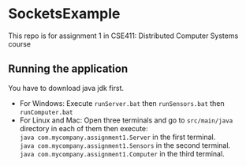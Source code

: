 # SocketsExample
This repo is for assignment 1 in CSE411: Distributed Computer Systems course


## Running the application
You have to download java jdk first.
- For Windows:
Execute `runServer.bat` then `runSensors.bat` then `runComputer.bat`
- For Linux and Mac:
Open three terminals and go to `src/main/java` directory in each of them then execute:<br>
`java com.mycompany.assignment1.Server` in the first terminal.<br>
`java com.mycompany.assignment1.Sensors` in the second terminal.<br>
`java com.mycompany.assignment1.Computer` in the third terminal.
